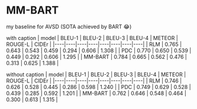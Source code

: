 # MM-BART
my baseline for AVSD (SOTA achieved by BART 😂)

with caption
| model | BLEU-1 | BLEU-2 | BLEU-3 | BLEU-4 | METEOR | ROUGE-L | CIDEr |
|----|----|----|----|----|----|----|----|
| RLM   | 0.765  | 0.643  | 0.543  | 0.459  | 0.294  | 0.606   | 1.308 |
| PDC   | 0.770  | 0.650  | 0.539  | 0.449  | 0.292  | 0.606   | 1.295 |
| MM-BART | 0.784  | 0.665  | 0.562  | 0.476  | 0.313  | 0.625   | 1.388 |

without caption
| model | BLEU-1 | BLEU-2 | BLEU-3 | BLEU-4 | METEOR | ROUGE-L | CIDEr |
|----|----|----|----|----|----|----|----|
| RLM   | 0.746  | 0.626  | 0.528  | 0.445  | 0.286  | 0.598   | 1.240 |
| PDC   | 0.749  | 0.629  | 0.528  | 0.439  | 0.285  | 0.592   | 1.201 |
| MM-BART | 0.762  | 0.646  | 0.548  | 0.464  | 0.300  | 0.613   | 1.315 |


